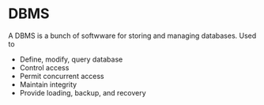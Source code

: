 # DBMS

A DBMS is a bunch of softwware for storing and managing databases. Used to
- Define, modify, query database
- Control access
- Permit concurrent access
- Maintain integrity
- Provide loading, backup, and recovery
